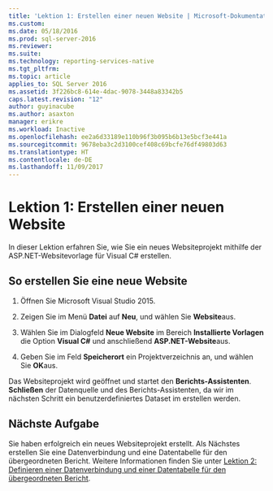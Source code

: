 ```yaml
---
title: 'Lektion 1: Erstellen einer neuen Website | Microsoft-Dokumentation'
ms.custom: 
ms.date: 05/18/2016
ms.prod: sql-server-2016
ms.reviewer: 
ms.suite: 
ms.technology: reporting-services-native
ms.tgt_pltfrm: 
ms.topic: article
applies_to: SQL Server 2016
ms.assetid: 3f226bc8-614e-4dac-9078-3448a83342b5
caps.latest.revision: "12"
author: guyinacube
ms.author: asaxton
manager: erikre
ms.workload: Inactive
ms.openlocfilehash: ee2a6d33189e110b96f3b095b6b13e5bcf3e441a
ms.sourcegitcommit: 9678eba3c2d3100cef408c69bcfe76df49803d63
ms.translationtype: HT
ms.contentlocale: de-DE
ms.lasthandoff: 11/09/2017
---
```

# <a name="lesson-1-create-a-new-web-site"></a>Lektion 1: Erstellen einer neuen Website
In dieser Lektion erfahren Sie, wie Sie ein neues Websiteprojekt mithilfe der ASP.NET-Websitevorlage für Visual C# erstellen.  
  
## <a name="to-create-a-new-website"></a>So erstellen Sie eine neue Website  
  
1.  Öffnen Sie Microsoft Visual Studio 2015.  
  
2.  Zeigen Sie im Menü **Datei** auf **Neu**, und wählen Sie **Website**aus.  
  
3.  Wählen Sie im Dialogfeld **Neue Website** im Bereich **Installierte Vorlagen** die Option **Visual C#** und anschließend **ASP.NET-Website**aus.  
  
4.  Geben Sie im Feld **Speicherort** ein Projektverzeichnis an, und wählen Sie **OK**aus.  
  
Das Websiteprojekt wird geöffnet und startet den **Berichts-Assistenten**. **Schließen** der Datenquelle und des Berichts-Assistenten, da wir im nächsten Schritt ein benutzerdefiniertes Dataset im erstellen werden.  
  
## <a name="next-task"></a>Nächste Aufgabe  
Sie haben erfolgreich ein neues Websiteprojekt erstellt. Als Nächstes erstellen Sie eine Datenverbindung und eine Datentabelle für den übergeordneten Bericht. Weitere Informationen finden Sie unter [Lektion 2: Definieren einer Datenverbindung und einer Datentabelle für den übergeordneten Bericht](../reporting-services/lesson-2-define-a-data-connection-and-data-table-for-parent-report.md).

